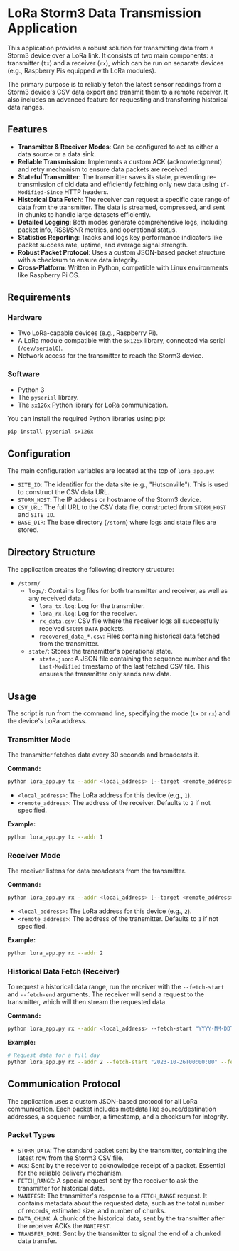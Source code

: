# LoRa Storm3 Data Transmission Application

This application provides a robust solution for transmitting data from a Storm3 device over a LoRa link. It consists of two main components: a transmitter (`tx`) and a receiver (`rx`), which can be run on separate devices (e.g., Raspberry Pis equipped with LoRa modules).

The primary purpose is to reliably fetch the latest sensor readings from a Storm3 device's CSV data export and transmit them to a remote receiver. It also includes an advanced feature for requesting and transferring historical data ranges.

## Features

- **Transmitter & Receiver Modes**: Can be configured to act as either a data source or a data sink.
- **Reliable Transmission**: Implements a custom ACK (acknowledgment) and retry mechanism to ensure data packets are received.
- **Stateful Transmitter**: The transmitter saves its state, preventing re-transmission of old data and efficiently fetching only new data using `If-Modified-Since` HTTP headers.
- **Historical Data Fetch**: The receiver can request a specific date range of data from the transmitter. The data is streamed, compressed, and sent in chunks to handle large datasets efficiently.
- **Detailed Logging**: Both modes generate comprehensive logs, including packet info, RSSI/SNR metrics, and operational status.
- **Statistics Reporting**: Tracks and logs key performance indicators like packet success rate, uptime, and average signal strength.
- **Robust Packet Protocol**: Uses a custom JSON-based packet structure with a checksum to ensure data integrity.
- **Cross-Platform**: Written in Python, compatible with Linux environments like Raspberry Pi OS.

## Requirements

### Hardware
- Two LoRa-capable devices (e.g., Raspberry Pi).
- A LoRa module compatible with the `sx126x` library, connected via serial (`/dev/serial0`).
- Network access for the transmitter to reach the Storm3 device.

### Software
- Python 3
- The `pyserial` library.
- The `sx126x` Python library for LoRa communication.

You can install the required Python libraries using pip:
```bash
pip install pyserial sx126x
```

## Configuration

The main configuration variables are located at the top of `lora_app.py`:

- `SITE_ID`: The identifier for the data site (e.g., "Hutsonville"). This is used to construct the CSV data URL.
- `STORM_HOST`: The IP address or hostname of the Storm3 device.
- `CSV_URL`: The full URL to the CSV data file, constructed from `STORM_HOST` and `SITE_ID`.
- `BASE_DIR`: The base directory (`/storm`) where logs and state files are stored.

## Directory Structure

The application creates the following directory structure:

- `/storm/`
  - `logs/`: Contains log files for both transmitter and receiver, as well as any received data.
    - `lora_tx.log`: Log for the transmitter.
    - `lora_rx.log`: Log for the receiver.
    - `rx_data.csv`: CSV file where the receiver logs all successfully received `STORM_DATA` packets.
    - `recovered_data_*.csv`: Files containing historical data fetched from the transmitter.
  - `state/`: Stores the transmitter's operational state.
    - `state.json`: A JSON file containing the sequence number and the `Last-Modified` timestamp of the last fetched CSV file. This ensures the transmitter only sends new data.

## Usage

The script is run from the command line, specifying the mode (`tx` or `rx`) and the device's LoRa address.

### Transmitter Mode

The transmitter fetches data every 30 seconds and broadcasts it.

**Command:**
```bash
python lora_app.py tx --addr <local_address> [--target <remote_address>]
```
- `<local_address>`: The LoRa address for this device (e.g., `1`).
- `<remote_address>`: The address of the receiver. Defaults to `2` if not specified.

**Example:**
```bash
python lora_app.py tx --addr 1
```

### Receiver Mode

The receiver listens for data broadcasts from the transmitter.

**Command:**
```bash
python lora_app.py rx --addr <local_address> [--target <remote_address>]
```
- `<local_address>`: The LoRa address for this device (e.g., `2`).
- `<remote_address>`: The address of the transmitter. Defaults to `1` if not specified.

**Example:**
```bash
python lora_app.py rx --addr 2
```

### Historical Data Fetch (Receiver)

To request a historical data range, run the receiver with the `--fetch-start` and `--fetch-end` arguments. The receiver will send a request to the transmitter, which will then stream the requested data.

**Command:**
```bash
python lora_app.py rx --addr <local_address> --fetch-start "YYYY-MM-DDTHH:MM:SS" --fetch-end "YYYY-MM-DDTHH:MM:SS"
```

**Example:**
```bash
# Request data for a full day
python lora_app.py rx --addr 2 --fetch-start "2023-10-26T00:00:00" --fetch-end "2023-10-27T00:00:00"
```

## Communication Protocol

The application uses a custom JSON-based protocol for all LoRa communication. Each packet includes metadata like source/destination addresses, a sequence number, a timestamp, and a checksum for integrity.

### Packet Types

- `STORM_DATA`: The standard packet sent by the transmitter, containing the latest row from the Storm3 CSV file.
- `ACK`: Sent by the receiver to acknowledge receipt of a packet. Essential for the reliable delivery mechanism.
- `FETCH_RANGE`: A special request sent by the receiver to ask the transmitter for historical data.
- `MANIFEST`: The transmitter's response to a `FETCH_RANGE` request. It contains metadata about the requested data, such as the total number of records, estimated size, and number of chunks.
- `DATA_CHUNK`: A chunk of the historical data, sent by the transmitter after the receiver ACKs the `MANIFEST`.
- `TRANSFER_DONE`: Sent by the transmitter to signal the end of a chunked data transfer.